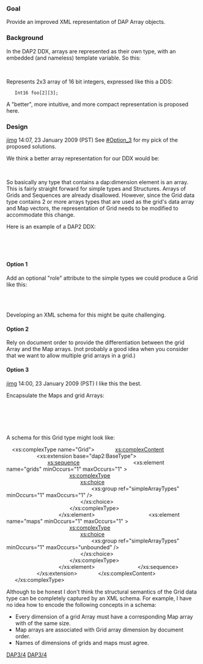 ### Goal

Provide an improved XML representation of DAP Array objects.

### Background

In the DAP2 DDX, arrays are represented as their own type, with an
embedded (and nameless) template variable. So this:

`       `<Array name="foo">
`           `<Int16/>
`           `<dimension name="i" size="2"/>
`           `<dimension name="j" size="3"/>
`       `</Array>

Represents 2x3 array of 16 bit integers, expressed like this a DDS:

`   Int16 foo[2][3];`

A "better", more intuitive, and more compact representation is proposed
here.

### Design

[jimg](User:Jimg "wikilink") 14:07, 23 January 2009 (PST) See
[\#Option_3](#Option_3 "wikilink") for my pick of the proposed
solutions.

We think a better array representation for our DDX would be:

`           `<Int16 name="foo">
`               `<dimension name="i" size="2"/>
`               `<dimension name="j" size="3"/>
`           `</Int16>

So basically any type that contains a dap:dimension element is an array.
This is fairly straight forward for simple types and Structures. Arrays
of Grids and Sequences are already disallowed. However, since the Grid
data type contains 2 or more arrays types that are used as the grid's
data array and Map vectors, the representation of Grid needs to be
modified to accommodate this change.

Here is an example of a DAP2 DDX:

`   `<Grid name="order">
`       `<Array name="order">
`           `<Int16/>
`           `<dimension name="i" size="2"/>
`           `<dimension name="j" size="3"/>
`       `</Array>
`       `<Map name="i">
`           `<Int32/>
`           `<dimension name="i" size="2"/>
`       `</Map>
`       `<Map name="j">
`           `<Float32/>
`           `<dimension name="j" size="3"/>
`       `</Map>
`   `</Grid>

#### Option 1

Add an optional "role" attribute to the simple types we could produce a
Grid like this:

`   `<Grid name="order">
`       `<Int16 name="order" role="gridArray" >
`           `<dimension name="i" size="2"/>
`           `<dimension name="j" size="3"/>
`       `</Int16 >
`       `<Int32 name="i" role="gridMap">
`           `<dimension name="i" size="2"/>
`       `</Int32 >
`       `<Float32 name="j" role="gridMap">
`           `<dimension name="j" size="3"/>
`       `</Float32 >
`   `</Grid>

Developing an XML schema for this might be quite challenging.

#### Option 2

Rely on document order to provide the differentiation between the grid
Array and the Map arrays. (not probably a good idea when you consider
that we want to allow multiple grid arrays in a grid.)

#### Option 3

[jimg](User:Jimg "wikilink") 14:00, 23 January 2009 (PST) I like this
the best.

Encapsulate the Maps and grid Arrays:

`   `<Grid name="order">
`       `<grids>
`           `<Int16 name="order">
`               `<dimension name="i" size="2"/>
`               `<dimension name="j" size="3"/>
`           `</Int16>
`       `</grids >
`       `<maps>
`           `<Int32 name="i">
`               `<dimension name="i" size="2"/>
`           `</Int32>

`           `<Float32 name="j" >
`               `<dimension name="j" size="3"/>
`           `</Float32>
`       `</maps>
`   `</Grid>

A schema for this Grid type might look like:

`  `<xs:complexType name="Grid">
`       `<xs:complexContent>
`           `<xs:extension base="dap2:BaseType">
`               `<xs:sequence>
`                   `<xs:element name="grids" minOccurs="1" maxOccurs="1" >
`                       `<xs:complexType>
`                           `<xs:choice>
`                               `<xs:group ref="simpleArrayTypes"  minOccurs="1" maxOccurs="1"   />
`                           `</xs:choice>
`                       `</xs:complexType>
`                   `</xs:element>
`                   `<xs:element name="maps" minOccurs="1" maxOccurs="1" >
`                       `<xs:complexType>
`                           `<xs:choice>
`                               `<xs:group ref="simpleArrayTypes"  minOccurs="1" maxOccurs="unbounded"   />
`                           `</xs:choice>
`                       `</xs:complexType>
`                   `</xs:element>
`               `</xs:sequence>
`           `</xs:extension>
`       `</xs:complexContent>
`   `</xs:complexType>

Although to be honest I don't think the structural semantics of the Grid
data type can be completely captured by an XML schema. For example, I
have no idea how to encode the following concepts in a schema:

- Every dimension of a grid Array must have a corresponding Map array
  with of the same size.
- Map arrays are associated with Grid array dimension by document order.
- Names of dimensions of grids and maps must agree.

[DAP3/4](Category:Development "wikilink")
[DAP3/4](Category:DAP4 "wikilink")